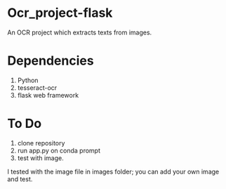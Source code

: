 # Ocr_project-flask
An OCR project which extracts texts from images.
# Dependencies
1. Python
2. tesseract-ocr
3. flask web framework

# To Do
1. clone repository
2. run app.py on conda prompt
3. test with image.

I tested with the image file in images folder; you can add your own image and test.
